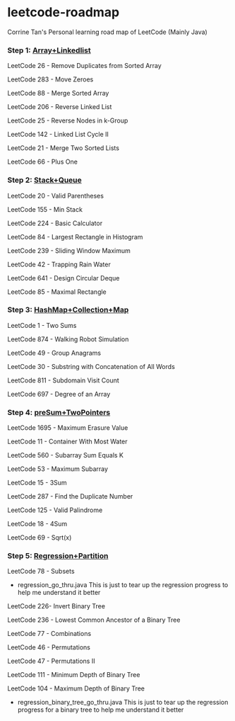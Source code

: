 # leetcode-roadmap
Corrine Tan's Personal learning road map of LeetCode (Mainly Java)

### Step 1: [Array+Linkedlist](https://github.com/CorrineTan/leetcode-roadmap/tree/main/Array%2BLinkedlist)  

LeetCode 26 - Remove Duplicates from Sorted Array

LeetCode 283 - Move Zeroes

LeetCode 88 - Merge Sorted Array

LeetCode 206 - Reverse Linked List

LeetCode 25 - Reverse Nodes in k-Group

LeetCode 142 - Linked List Cycle II

LeetCode 21 - Merge Two Sorted Lists

LeetCode 66 - Plus One

### Step 2: [Stack+Queue](https://github.com/CorrineTan/leetcode-roadmap/tree/main/Stack%2BQueue)  

LeetCode 20 - Valid Parentheses

LeetCode 155 - Min Stack

LeetCode 224 - Basic Calculator

LeetCode 84 -  Largest Rectangle in Histogram

LeetCode 239 -  Sliding Window Maximum

LeetCode 42 - Trapping Rain Water

LeetCode 641 - Design Circular Deque

LeetCode 85 - Maximal Rectangle

### Step 3: [HashMap+Collection+Map](https://github.com/CorrineTan/leetcode-roadmap/tree/main/HashMap%2BCollection%2BMap)  

LeetCode 1 - Two Sums

LeetCode 874 - Walking Robot Simulation

LeetCode 49 - Group Anagrams

LeetCode 30 - Substring with Concatenation of All Words

LeetCode 811 - Subdomain Visit Count

LeetCode 697 - Degree of an Array

### Step 4: [preSum+TwoPointers](https://github.com/CorrineTan/leetcode-roadmap/tree/main/preSum%2BTwoPointers)

LeetCode 1695 - Maximum Erasure Value  

LeetCode 11 - Container With Most Water

LeetCode 560 - Subarray Sum Equals K

LeetCode 53 - Maximum Subarray

LeetCode 15 - 3Sum

LeetCode 287 - Find the Duplicate Number

LeetCode 125 -  Valid Palindrome

LeetCode 18 - 4Sum

LeetCode 69 - Sqrt(x)

### Step 5: [Regression+Partition](https://github.com/CorrineTan/leetcode-roadmap/tree/main/Regression+Partition)

LeetCode 78 - Subsets

- regression_go_thru.java This is just to tear up the regression progress to help me understand it better

LeetCode 226- Invert Binary Tree

LeetCode 236 - Lowest Common Ancestor of a Binary Tree

LeetCode 77 - Combinations

LeetCode 46 -  Permutations

LeetCode 47 -  Permutations II

LeetCode 111 - Minimum Depth of Binary Tree

LeetCode 104 - Maximum Depth of Binary Tree

- regression_binary_tree_go_thru.java This is just to tear up the regression progress for a binary tree to help me understand it better
